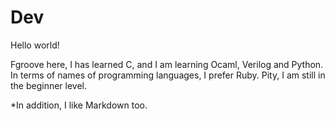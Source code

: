 # Dev
Hello world!

Fgroove here, I has learned C, and I am learning Ocaml, Verilog and Python.
In terms of names of programming languages, I prefer Ruby. Pity, I am still in the beginner level.

*In addition, I like Markdown too.
